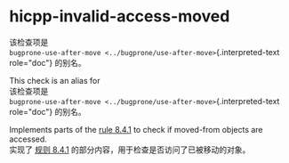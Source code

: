 # hicpp-invalid-access-moved

该检查项是  
`bugprone-use-after-move <../bugprone/use-after-move>`{.interpreted-text role="doc"} 的别名。

This check is an alias for  
该检查项是  
`bugprone-use-after-move <../bugprone/use-after-move>`{.interpreted-text role="doc"} 的别名。

Implements parts of the [rule 8.4.1](https://www.perforce.com/resources/qac/high-integrity-cpp-coding-standard/definitions) to check if moved-from objects are accessed.  
实现了 [规则 8.4.1](https://www.perforce.com/resources/qac/high-integrity-cpp-coding-standard/definitions) 的部分内容，用于检查是否访问了已被移动的对象。
